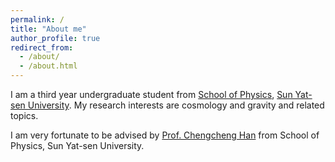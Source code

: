 ```yaml
---
permalink: /
title: "About me"
author_profile: true
redirect_from: 
  - /about/
  - /about.html
---
```


I am a third year undergraduate student from [School of Physics](https://spe.sysu.edu.cn), [Sun Yat-sen University](https://www.sysu.edu.cn). My research interests are cosmology and gravity and related topics.

I am very fortunate to be advised by [Prof. Chengcheng Han](https://spe.sysu.edu.cn/node/3303) from School of Physics, Sun Yat-sen University.
